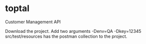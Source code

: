 # toptal
Customer Management API

Download the project. 
Add two arguments -Denv=QA -Dkey=12345
src/test/resources has the postman collection to the project. 
